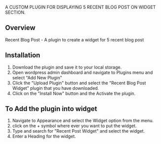 A CUSTOM PLUGIN FOR DISPLAYING 5 RECENT BLOG POST ON WIDGET SECTION.

## Overview

Recent Blog Post - A plugin to create a widget for 5 recent blog post

## Installation

1. Download the plugin and save it to your local storage.
2. Open wordpress admin dashboard and navigate to Plugins menu and select "Add New Plugin"
3. Click the "Upload Plugin" button and select the "Recent Blog Post Widget" plugin that you have downloaded.
4. Click on the "Install Now" button and the Activate the plugin.

## To Add the plugin into widget

1. Navigate to Appearance and select the Widget option from the menu.
2. click on the + symbol where ever you want to put the widget.
3. Type and search for "Recent Post Widget" and select the widget.
4. Enter a Heading for the widget.
